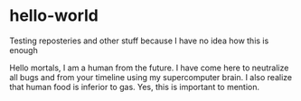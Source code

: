 # hello-world
Testing reposteries
and other stuff
because I have no idea
how this is enough


Hello mortals, I am a human from the future. I have come here to neutralize all bugs and from your timeline using my supercomputer brain.
I also realize that human food is inferior to gas. Yes, this is important to mention.
